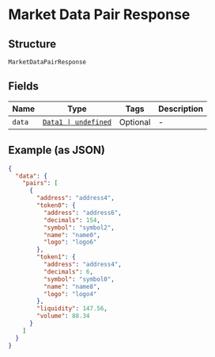 
# Market Data Pair Response

## Structure

`MarketDataPairResponse`

## Fields

| Name | Type | Tags | Description |
|  --- | --- | --- | --- |
| `data` | [`Data1 \| undefined`](../../doc/models/data-1.md) | Optional | - |

## Example (as JSON)

```json
{
  "data": {
    "pairs": [
      {
        "address": "address4",
        "token0": {
          "address": "address6",
          "decimals": 154,
          "symbol": "symbol2",
          "name": "name0",
          "logo": "logo6"
        },
        "token1": {
          "address": "address4",
          "decimals": 6,
          "symbol": "symbol0",
          "name": "name8",
          "logo": "logo4"
        },
        "liquidity": 147.56,
        "volume": 88.34
      }
    ]
  }
}
```

